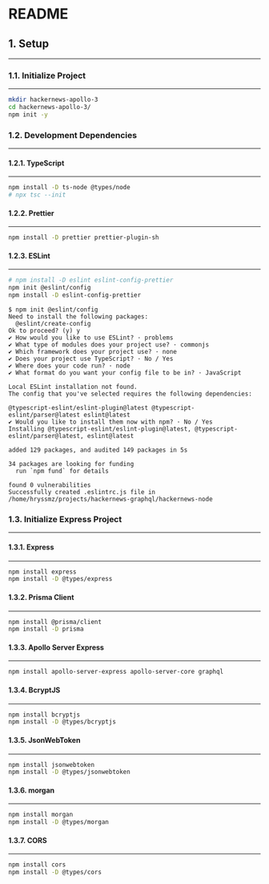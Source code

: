 # README

## 1. Setup

---

### 1.1. Initialize Project

---

```bash
mkdir hackernews-apollo-3
cd hackernews-apollo-3/
npm init -y
```

### 1.2. Development Dependencies

---

#### 1.2.1. TypeScript

---

```bash
npm install -D ts-node @types/node
# npx tsc --init
```

#### 1.2.2. Prettier

---

```bash
npm install -D prettier prettier-plugin-sh
```

#### 1.2.3. ESLint

---

```bash
# npm install -D eslint eslint-config-prettier
npm init @eslint/config
npm install -D eslint-config-prettier
```

```log
$ npm init @eslint/config
Need to install the following packages:
  @eslint/create-config
Ok to proceed? (y) y
✔ How would you like to use ESLint? · problems
✔ What type of modules does your project use? · commonjs
✔ Which framework does your project use? · none
✔ Does your project use TypeScript? · No / Yes
✔ Where does your code run? · node
✔ What format do you want your config file to be in? · JavaScript

Local ESLint installation not found.
The config that you've selected requires the following dependencies:

@typescript-eslint/eslint-plugin@latest @typescript-eslint/parser@latest eslint@latest
✔ Would you like to install them now with npm? · No / Yes
Installing @typescript-eslint/eslint-plugin@latest, @typescript-eslint/parser@latest, eslint@latest

added 129 packages, and audited 149 packages in 5s

34 packages are looking for funding
  run `npm fund` for details

found 0 vulnerabilities
Successfully created .eslintrc.js file in /home/hryssmz/projects/hackernews-graphql/hackernews-node
```

### 1.3. Initialize Express Project

---

#### 1.3.1. Express

---

```bash
npm install express
npm install -D @types/express
```

#### 1.3.2. Prisma Client

---

```bash
npm install @prisma/client
npm install -D prisma
```

#### 1.3.3. Apollo Server Express

---

```bash
npm install apollo-server-express apollo-server-core graphql
```

#### 1.3.4. BcryptJS

---

```bash
npm install bcryptjs
npm install -D @types/bcryptjs
```

#### 1.3.5. JsonWebToken

---

```bash
npm install jsonwebtoken
npm install -D @types/jsonwebtoken
```

#### 1.3.6. morgan

---

```bash
npm install morgan
npm install -D @types/morgan
```

#### 1.3.7. CORS

---

```bash
npm install cors
npm install -D @types/cors
```
